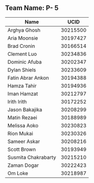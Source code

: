 ## Team Name: P- 5
| Name                | UCID     |
|---------------------|----------|
| Arghya Ghosh        | 30215500 |
| Aria Moonsie        | 30197427 |
| Brad Cronin         | 30166514 |
| Clement Luo         | 30234836 |
| Dominic Afuba       | 30202347 |
| Dylan Shiels        | 30233609 |
| Fatin Abrar Ankon   | 30194388 |
| Hamza Tahir         | 30194936 |
| Iman Hamzat         | 30212797 |
| Irith Irith         | 30172252 |
| Jason Bakajika      | 30208299 |
| Matin Rezaei        | 30188989 |
| Melissa Aoko        | 30230823 |
| Rion Mukai          | 30230326 |
| Sameer Askar        | 30208216 |
| Scott Brown         | 30193949 |
| Susmita Chakrabarty | 30215210 |
| Zaman Dogar         | 30222423 |
| Om Loke             | 30218987 |